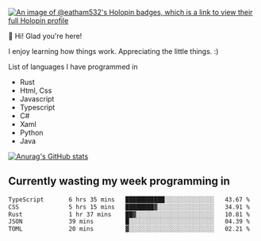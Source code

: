 [![An image of @eatham532's Holopin badges, which is a link to view their full Holopin profile](https://holopin.me/eatham532)](https://holopin.io/@eatham532)


👋 Hi! Glad you're here!

I enjoy learning how things work. Appreciating the little things. :)


List of languages I have programmed in
- Rust
- Html, Css
- Javascript
- Typescript
- C#
- Xaml
- Python
- Java

[![Anurag's GitHub stats](https://github-readme-stats.vercel.app/api?username=Eatham532&theme=dark)](https://github.com/anuraghazra/github-readme-stats)


## Currently wasting my week programming in
<!--START_SECTION:waka-->

```txt
TypeScript       6 hrs 35 mins   ███████████░░░░░░░░░░░░░░   43.67 %
CSS              5 hrs 15 mins   ████████▓░░░░░░░░░░░░░░░░   34.91 %
Rust             1 hr 37 mins    ██▓░░░░░░░░░░░░░░░░░░░░░░   10.81 %
JSON             39 mins         █░░░░░░░░░░░░░░░░░░░░░░░░   04.39 %
TOML             20 mins         ▓░░░░░░░░░░░░░░░░░░░░░░░░   02.21 %
```

<!--END_SECTION:waka-->

